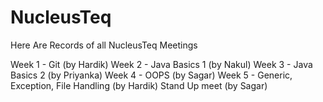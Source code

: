 # NucleusTeq
Here Are Records of all NucleusTeq Meetings

Week 1 - Git (by Hardik)
Week 2 - Java Basics 1 (by Nakul)
Week 3 - Java Basics 2 (by Priyanka)
Week 4 - OOPS (by Sagar)
Week 5 - Generic, Exception, File Handling (by Hardik)
Stand Up meet (by Sagar)

